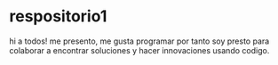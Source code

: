 # respositorio1
hi  a todos!
me presento, me gusta programar por tanto soy presto para colaborar a encontrar soluciones
y hacer innovaciones usando codigo.
